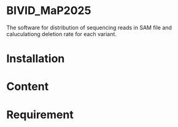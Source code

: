 # BIVID_MaP2025

The software for distribution of sequencing reads in SAM file and caluculationg deletion rate for each variant.

# Installation 

# Content

# Requirement




